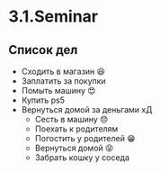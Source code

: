 # 3.1.Seminar

## Список дел

* Сходить в магазин :satisfied:
* Заплатить за покупки 
* Помыть машину :heart_eyes:
* Купить ps5
* Вернуться домой за деньгами хД
  * Сесть в машину :disappointed:
  * Поехать к родителям
  * Погостить у родителей :grin:
  * Вернуться домой :stuck_out_tongue_closed_eyes:
  * Забрать кошку у соседа

  
